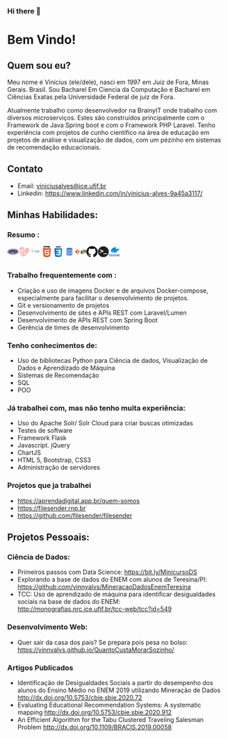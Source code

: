 ### Hi there 👋
# Bem Vindo! 

## Quem sou eu? 

Meu nome é Vinicius (ele/dele), nasci em 1997 em Juiz de Fora, Minas Gerais. Brasil. Sou Bacharel Em Ciencia da Computação e Bacharel em Ciências Exatas pela Universidade Federal de juiz de Fora.

Atualmente trabalho como desenvolvedor na BrainyIT onde trabalho com diversos microserviços. Estes são construídos principalmente com o Framework de Java Spring boot e com o Framework PHP Laravel. Tenho experiência com projetos de cunho cientifico na área de educação em projetos de análise e visualização de dados, com um pézinho em sistemas de recomendação educacionais.

## Contato

  * Email: viniciusalves@ice.ufjf.br
  * Linkedin: https://www.linkedin.com/in/vinicius-alves-9a45a3117/


## Minhas Habilidades:

### Resumo :

<img align="left" alt="php" width="26px" src="https://raw.githubusercontent.com/github/explore/80688e429a7d4ef2fca1e82350fe8e3517d3494d/topics/php/php.png" />
<img align="left" alt="laravel" width="26px" src="https://raw.githubusercontent.com/github/explore/80688e429a7d4ef2fca1e82350fe8e3517d3494d/topics/laravel/laravel.png" />
<img align="left" alt="java" width="26px" src="https://raw.githubusercontent.com/github/explore/80688e429a7d4ef2fca1e82350fe8e3517d3494d/topics/java/java.png" />
<img align="left" alt="HTML5" width="26px" src="https://raw.githubusercontent.com/github/explore/80688e429a7d4ef2fca1e82350fe8e3517d3494d/topics/html/html.png" />
<img align="left" alt="CSS3" width="26px" src="https://raw.githubusercontent.com/github/explore/80688e429a7d4ef2fca1e82350fe8e3517d3494d/topics/css/css.png" />
<img align="left" alt="SQL" width="26px" src="https://raw.githubusercontent.com/github/explore/80688e429a7d4ef2fca1e82350fe8e3517d3494d/topics/sql/sql.png" />
<img align="left" alt="Git" width="26px" src="https://raw.githubusercontent.com/github/explore/80688e429a7d4ef2fca1e82350fe8e3517d3494d/topics/git/git.png" />
<img align="left" alt="GitHub" width="26px" src="https://raw.githubusercontent.com/github/explore/78df643247d429f6cc873026c0622819ad797942/topics/github/github.png" />
<img align="left" alt="Terminal" width="26px" src="https://raw.githubusercontent.com/github/explore/80688e429a7d4ef2fca1e82350fe8e3517d3494d/topics/terminal/terminal.png" />
<img align="left" alt="Docker" width="26px" src="https://raw.githubusercontent.com/github/explore/80688e429a7d4ef2fca1e82350fe8e3517d3494d/topics/docker/docker.png" />

<br />
<br />

### Trabalho frequentemente com :
 * Criação e uso de imagens Docker e de arquivos Docker-compose, especialmente para facilitar o desenvolvimento de projetos.
 * Git e versionamento de projetos
 * Desenvolvimento de sites e APIs REST com Laravel/Lumen
 * Desenvolvimento de APIs REST com Spring Boot
 * Gerência de times de desenvolvimento
    
### Tenho conhecimentos de:
 * Uso de bibliotecas Python para Ciência de dados, Visualização de Dados e Aprendizado de Máquina
 * Sistemas de Recomendação
 * SQL 
 * POO

        
### Já trabalhei com, mas não tenho muita experiência:
 * Uso do Apache Solr/ Solr Cloud para criar buscas otimizadas
 * Testes de software
 * Framework Flask
 * Javascript. jQuery
 * ChartJS
 * HTML 5, Bootstrap, CSS3
 * Administração de servidores  

### Projetos que ja trabalhei 
 * https://aprendadigital.app.br/quem-somos
 * https://filesender.rnp.br
 * https://github.com/filesender/filesender

## Projetos Pessoais:

### Ciência de Dados: 
   * Primeiros passos com Data Science: https://bit.ly/MinicursoDS
   * Explorando a base de dados do ENEM com alunos de Teresina/PI: https://github.com/vinnyalvs/MineracaoDadosEnemTeresina
   * TCC: Uso de aprendizado de máquina para identificar desigualdades sociais na base de dados do ENEM: http://monografias.nrc.ice.ufjf.br/tcc-web/tcc?id=549
     
 ### Desenvolvimento Web: 
  * Quer sair da casa dos pais? Se prepara pois pesa no bolso: https://vinnyalvs.github.io/QuantoCustaMorarSozinho/
     
### Artigos Publicados     
   * Identificação de Desigualdades Sociais a partir do desempenho dos alunos do Ensino Médio no ENEM 2019 utilizando Mineração de Dados http://dx.doi.org/10.5753/cbie.sbie.2020.72 
   * Evaluating Educational Recommendation Systems: A systematic mapping http://dx.doi.org/10.5753/cbie.sbie.2020.912
   * An Efficient Algorithm for the Tabu Clustered Traveling Salesman Problem http://dx.doi.org/10.1109/BRACIS.2019.00058



<!--
**vinnyalvs/vinnyalvs** is a ✨ _special_ ✨ repository because its `README.md` (this file) appears on your GitHub profile.

Here are some ideas to get you started:

- 🔭 I’m currently working on ...
- 🌱 I’m currently learning ...
- 👯 I’m looking to collaborate on ...
- 🤔 I’m looking for help with ...
- 💬 Ask me about ...
- 📫 How to reach me: ...
- 😄 Pronouns: ...
- ⚡ Fun fact: ...
-->
